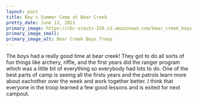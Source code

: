 ```yaml
---
layout: post
title: Boy's Summer Camp at Bear Creek
pretty_date: June 13, 2021
primary_image: https://cbc-scouts-226.s3.amazonaws.com/bear_creek_boys.jpg
primary_image_small: 
primary_image_alt: Bear Creek Boys Troop
---
```


The boys had a really good time at bear creek! They got to do all sorts of fun things like archery, riffle, and the first years did the ranger program which was a little bit of everything so everybody had lots to do. One of the best parts of camp is seeing all the firsts years and the patrols learn more about eachother over the week and work together better. I think that everyone in the troop learned a few good lessons and is exited for next campout.
